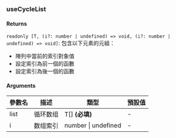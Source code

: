 ### useCycleList

#### Returns
`readonly [T, (i?: number | undefined) => void, (i?: number | undefined) => void]`: 包含以下元素的元組：
- 陣列中當前的索引對象值
- 設定索引為前一個的函數
- 設定索引為後一個的函數

#### Arguments
|參數名|描述|類型|預設值|
|---|---|---|---|
|list|循环数组|T[]  **(必填)**|-|
|i|数组索引|number \| undefined |-|